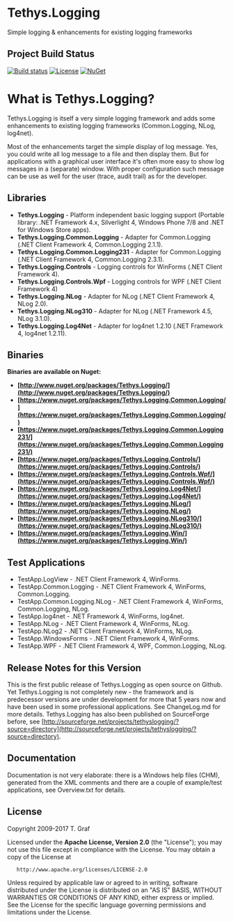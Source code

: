Tethys.Logging
==============

Simple logging &amp; enhancements for existing logging frameworks

## Project Build Status ##
[![Build status](https://ci.appveyor.com/api/projects/status/wwv7i34nlv8h4g4i?svg=true)](https://ci.appveyor.com/project/tngraf/tethys-logging)
[![License](https://img.shields.io/badge/license-Apache--2.0-blue.svg)](http://www.apache.org/licenses/LICENSE-2.0)
[![NuGet](https://img.shields.io/badge/nuget%20package-v1.2.0-blue.svg)](https://www.nuget.org/packages/Tethys.Logging/)

# What is Tethys.Logging? #

Tethys.Logging is itself a very simple logging framework and adds some enhancements to existing logging frameworks (Common.Logging, NLog, log4net).

Most of the enhancements target the simple display of log message. Yes, you could write all log message to a file and then display them. But for applications with a graphical user interface it's often more easy to show log messages in a (separate) window. With proper configuration such message can be use as well for the user (trace, audit trail) as for the developer. 

## Libraries ##
* **Tethys.Logging** - Platform independent basic logging support (Portable library: .NET Framework 4.x, Silverlight 4, Windows Phone 7/8 and .NET for Windows 	Store apps).
* **Tethys.Logging.Common.Logging** - Adapter for Common.Logging (.NET Client Framework 4, Common.Logging 2.1.1).
* **Tethys.Logging.Common.Logging231** - Adapter for 	Common.Logging (.NET Client Framework 4, Common.Logging 2.3.1).
* **Tethys.Logging.Controls** - Logging controls for WinForms (.NET Client Framework 4).
* **Tethys.Logging.Controls.Wpf** - Logging controls for WPF (.NET Client Framework 4)
* **Tethys.Logging.NLog** - Adapter for NLog (.NET Client Framework 4, NLog 2.0).
* **Tethys.Logging.NLog310** - Adapter for NLog (.NET Framework 4.5, NLog 3.1.0).
* **Tethys.Logging.Log4Net** - Adapter for log4net 1.2.10 (.NET Framework 4, log4net 1.2.11).

## Binaries ##

**Binaries are available on Nuget:**

* **[http://www.nuget.org/packages/Tethys.Logging/](http://www.nuget.org/packages/Tethys.Logging/)**
* **[https://www.nuget.org/packages/Tethys.Logging.Common.Logging/](https://www.nuget.org/packages/Tethys.Logging.Common.Logging/)**
* **[https://www.nuget.org/packages/Tethys.Logging.Common.Logging231/](https://www.nuget.org/packages/Tethys.Logging.Common.Logging231/)**
* **[https://www.nuget.org/packages/Tethys.Logging.Controls/](https://www.nuget.org/packages/Tethys.Logging.Controls/)**
* **[https://www.nuget.org/packages/Tethys.Logging.Controls.Wpf/](https://www.nuget.org/packages/Tethys.Logging.Controls.Wpf/)**
* **[https://www.nuget.org/packages/Tethys.Logging.Log4Net/](https://www.nuget.org/packages/Tethys.Logging.Log4Net/)**
* **[https://www.nuget.org/packages/Tethys.Logging.NLog/](https://www.nuget.org/packages/Tethys.Logging.NLog/)**
* **[https://www.nuget.org/packages/Tethys.Logging.NLog310/](https://www.nuget.org/packages/Tethys.Logging.NLog310/)**
* **[https://www.nuget.org/packages/Tethys.Logging.Win/](https://www.nuget.org/packages/Tethys.Logging.Win/)**

## Test Applications ##
* TestApp.LogView - .NET Client Framework 4, WinForms. 
* TestApp.Common.Logging - .NET Client Framework 4, WinForms, Common.Logging. 
* TestApp.Common.Logging.NLog - .NET Client Framework 4, WinForms, Common.Logging, NLog.
* TestApp.log4net - .NET Framework 4, WinForms, log4net.
* TestApp.NLog - .NET Client Framework 4, WinForms, NLog.
* TestApp.NLog2 - .NET Client Framework 4, WinForms, NLog.
* TestApp.WindowsForms - .NET Client Framework 4, WinForms.
* TestApp.WPF - .NET Client Framework 4, WPF, Common.Logging, NLog.

Release Notes for this Version
------------------------------
This is the first public release of Tethys.Logging as open source on Github. 
Yet Tethys.Logging is not completely new - the framework and is predecessor versions are under development for more that 5 years now and have been used in some professional applications. 
See ChangeLog.md for more details.
Tethys.Logging has also been published on SourceForge before, see [http://sourceforge.net/projects/tethyslogging/?source=directory](http://sourceforge.net/projects/tethyslogging/?source=directory).

Documentation
-------------
Documentation is not very elaborate: there is a Windows help files (CHM), 
generated from the XML comments and there are a couple of example/test 
applications, see Overview.txt for details.

License
-------
Copyright 2009-2017 T. Graf

Licensed under the **Apache License, Version 2.0** (the "License");
you may not use this file except in compliance with the License.
You may obtain a copy of the License at

       http://www.apache.org/licenses/LICENSE-2.0

Unless required by applicable law or agreed to in writing, software distributed under the License is distributed on an "AS IS" BASIS, WITHOUT WARRANTIES OR CONDITIONS OF ANY KIND, either express or implied.
See the License for the specific language governing permissions and limitations under the License.
